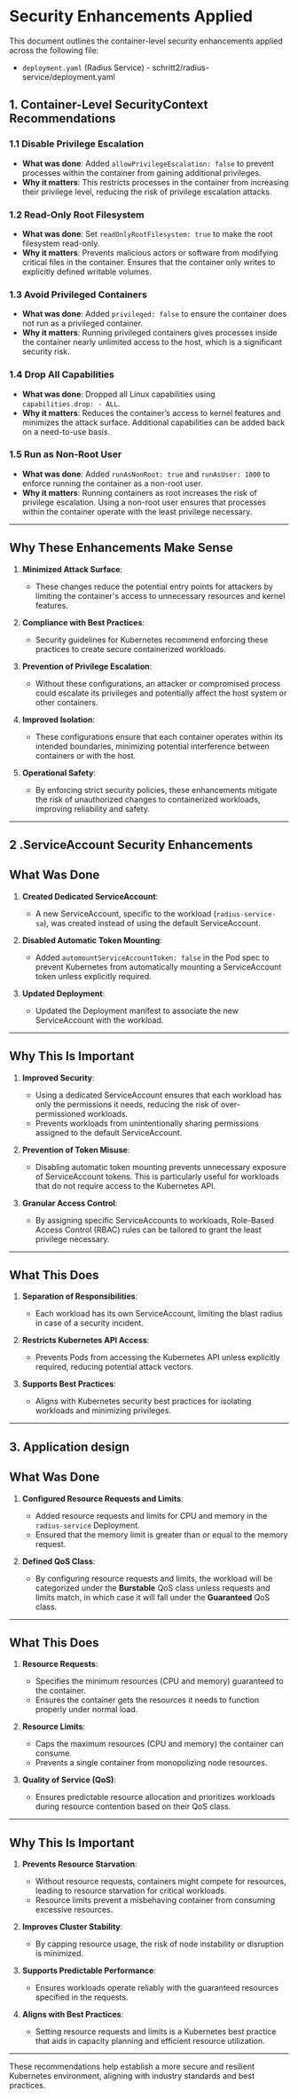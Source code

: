
# Security Enhancements Applied

This document outlines the container-level security enhancements applied across the following file:
- `deployment.yaml` (Radius Service) - schritt2/radius-service/deployment.yaml


## 1. Container-Level SecurityContext Recommendations

### 1.1 Disable Privilege Escalation
- **What was done**: Added `allowPrivilegeEscalation: false` to prevent processes within the container from gaining additional privileges.
- **Why it matters**: This restricts processes in the container from increasing their privilege level, reducing the risk of privilege escalation attacks.

### 1.2 Read-Only Root Filesystem
- **What was done**: Set `readOnlyRootFilesystem: true` to make the root filesystem read-only.
- **Why it matters**: Prevents malicious actors or software from modifying critical files in the container. Ensures that the container only writes to explicitly defined writable volumes.

### 1.3 Avoid Privileged Containers
- **What was done**: Added `privileged: false` to ensure the container does not run as a privileged container.
- **Why it matters**: Running privileged containers gives processes inside the container nearly unlimited access to the host, which is a significant security risk.

### 1.4 Drop All Capabilities
- **What was done**: Dropped all Linux capabilities using `capabilities.drop: - ALL`.
- **Why it matters**: Reduces the container’s access to kernel features and minimizes the attack surface. Additional capabilities can be added back on a need-to-use basis.

### 1.5 Run as Non-Root User
- **What was done**: Added `runAsNonRoot: true` and `runAsUser: 1000` to enforce running the container as a non-root user.
- **Why it matters**: Running containers as root increases the risk of privilege escalation. Using a non-root user ensures that processes within the container operate with the least privilege necessary.

---

## Why These Enhancements Make Sense

1. **Minimized Attack Surface**:
   - These changes reduce the potential entry points for attackers by limiting the container's access to unnecessary resources and kernel features.

2. **Compliance with Best Practices**:
   - Security guidelines for Kubernetes recommend enforcing these practices to create secure containerized workloads.

3. **Prevention of Privilege Escalation**:
   - Without these configurations, an attacker or compromised process could escalate its privileges and potentially affect the host system or other containers.

4. **Improved Isolation**:
   - These configurations ensure that each container operates within its intended boundaries, minimizing potential interference between containers or with the host.

5. **Operational Safety**:
   - By enforcing strict security policies, these enhancements mitigate the risk of unauthorized changes to containerized workloads, improving reliability and safety.

---
## 2 .ServiceAccount Security Enhancements

## What Was Done

1. **Created Dedicated ServiceAccount**:
   - A new ServiceAccount, specific to the workload (`radius-service-sa`), was created instead of using the default ServiceAccount.

2. **Disabled Automatic Token Mounting**:
   - Added `automountServiceAccountToken: false` in the Pod spec to prevent Kubernetes from automatically mounting a ServiceAccount token unless explicitly required.

3. **Updated Deployment**:
   - Updated the Deployment manifest to associate the new ServiceAccount with the workload.

---

## Why This Is Important

1. **Improved Security**:
   - Using a dedicated ServiceAccount ensures that each workload has only the permissions it needs, reducing the risk of over-permissioned workloads.
   - Prevents workloads from unintentionally sharing permissions assigned to the default ServiceAccount.

2. **Prevention of Token Misuse**:
   - Disabling automatic token mounting prevents unnecessary exposure of ServiceAccount tokens. This is particularly useful for workloads that do not require access to the Kubernetes API.

3. **Granular Access Control**:
   - By assigning specific ServiceAccounts to workloads, Role-Based Access Control (RBAC) rules can be tailored to grant the least privilege necessary.

---

## What This Does

1. **Separation of Responsibilities**:
   - Each workload has its own ServiceAccount, limiting the blast radius in case of a security incident.

2. **Restricts Kubernetes API Access**:
   - Prevents Pods from accessing the Kubernetes API unless explicitly required, reducing potential attack vectors.

3. **Supports Best Practices**:
   - Aligns with Kubernetes security best practices for isolating workloads and minimizing privileges.

---

## 3. Application design

## What Was Done

1. **Configured Resource Requests and Limits**:
   - Added resource requests and limits for CPU and memory in the `radius-service` Deployment.
   - Ensured that the memory limit is greater than or equal to the memory request.

2. **Defined QoS Class**:
   - By configuring resource requests and limits, the workload will be categorized under the **Burstable** QoS class unless requests and limits match, in which case it will fall under the **Guaranteed** QoS class.

---

## What This Does

1. **Resource Requests**:
   - Specifies the minimum resources (CPU and memory) guaranteed to the container.
   - Ensures the container gets the resources it needs to function properly under normal load.

2. **Resource Limits**:
   - Caps the maximum resources (CPU and memory) the container can consume.
   - Prevents a single container from monopolizing node resources.

3. **Quality of Service (QoS)**:
   - Ensures predictable resource allocation and prioritizes workloads during resource contention based on their QoS class.

---

## Why This Is Important

1. **Prevents Resource Starvation**:
   - Without resource requests, containers might compete for resources, leading to resource starvation for critical workloads.
   - Resource limits prevent a misbehaving container from consuming excessive resources.

2. **Improves Cluster Stability**:
   - By capping resource usage, the risk of node instability or disruption is minimized.

3. **Supports Predictable Performance**:
   - Ensures workloads operate reliably with the guaranteed resources specified in the requests.

4. **Aligns with Best Practices**:
   - Setting resource requests and limits is a Kubernetes best practice that aids in capacity planning and efficient resource utilization.


---
These recommendations help establish a more secure and resilient Kubernetes environment, aligning with industry standards and best practices.
